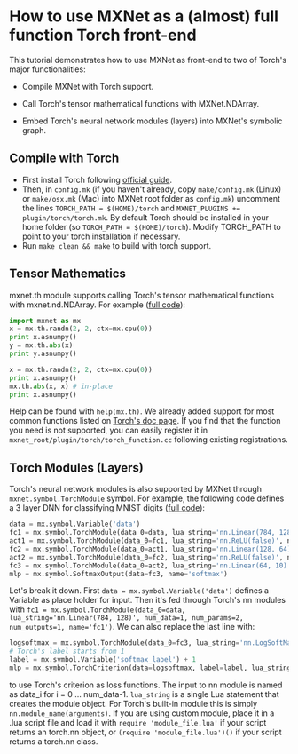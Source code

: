 # How to use MXNet as a (almost) full function Torch front-end

This tutorial demonstrates how to use MXNet as front-end to two of Torch's major functionalities:

* Compile MXNet with Torch support.

* Call Torch's tensor mathematical functions with MXNet.NDArray.

* Embed Torch's neural network modules (layers) into MXNet's symbolic graph.

## Compile with Torch
* First install Torch following [official guide](http://torch.ch/docs/getting-started.html).
* Then, in `config.mk` (if you haven't already, copy `make/config.mk` (Linux) or `make/osx.mk` (Mac) into MXNet root folder as `config.mk`) uncomment the lines `TORCH_PATH = $(HOME)/torch` and `MXNET_PLUGINS += plugin/torch/torch.mk`. By default Torch should be installed in your home folder (so `TORCH_PATH = $(HOME)/torch`). Modify TORCH_PATH to point to your torch installation if necessary. 
* Run `make clean && make` to build with torch support.

## Tensor Mathematics
mxnet.th module supports calling Torch's tensor mathematical functions with mxnet.nd.NDArray. For example ([full code](https://github.com/dmlc/mxnet/blob/master/example/torch/torch_function.py)):
```Python
import mxnet as mx
x = mx.th.randn(2, 2, ctx=mx.cpu(0))
print x.asnumpy()
y = mx.th.abs(x)
print y.asnumpy()

x = mx.th.randn(2, 2, ctx=mx.cpu(0))
print x.asnumpy()
mx.th.abs(x, x) # in-place
print x.asnumpy()
```
Help can be found with `help(mx.th)`. 
We already added support for most common functions listed on [Torch's doc page](https://github.com/torch/torch7/blob/master/doc/maths.md). 
If you find that the function you need is not supported, you can easily register it in `mxnet_root/plugin/torch/torch_function.cc` following existing registrations.

## Torch Modules (Layers)
Torch's neural network modules is also supported by MXNet through `mxnet.symbol.TorchModule` symbol.
For example, the following code defines a 3 layer DNN for classifying MNIST digits ([full code](https://github.com/dmlc/mxnet/blob/master/example/torch/torch_module.py)):
```Python
data = mx.symbol.Variable('data')
fc1 = mx.symbol.TorchModule(data_0=data, lua_string='nn.Linear(784, 128)', num_data=1, num_params=2, num_outputs=1, name='fc1')
act1 = mx.symbol.TorchModule(data_0=fc1, lua_string='nn.ReLU(false)', num_data=1, num_params=0, num_outputs=1, name='relu1')
fc2 = mx.symbol.TorchModule(data_0=act1, lua_string='nn.Linear(128, 64)', num_data=1, num_params=2, num_outputs=1, name='fc2')
act2 = mx.symbol.TorchModule(data_0=fc2, lua_string='nn.ReLU(false)', num_data=1, num_params=0, num_outputs=1, name='relu2')
fc3 = mx.symbol.TorchModule(data_0=act2, lua_string='nn.Linear(64, 10)', num_data=1, num_params=2, num_outputs=1, name='fc3')
mlp = mx.symbol.SoftmaxOutput(data=fc3, name='softmax')
```
Let's break it down. First `data = mx.symbol.Variable('data')` defines a Variable as place holder for input.
Then it's fed through Torch's nn modules with `fc1 = mx.symbol.TorchModule(data_0=data, lua_string='nn.Linear(784, 128)', num_data=1, num_params=2, num_outputs=1, name='fc1')`.
We can also replace the last line with:
```Python
logsoftmax = mx.symbol.TorchModule(data_0=fc3, lua_string='nn.LogSoftMax()', num_data=1, num_params=0, num_outputs=1, name='logsoftmax')
# Torch's label starts from 1
label = mx.symbol.Variable('softmax_label') + 1
mlp = mx.symbol.TorchCriterion(data=logsoftmax, label=label, lua_string='nn.ClassNLLCriterion()', name='softmax')
```
to use Torch's criterion as loss functions.
The input to nn module is named as data_i for i = 0 ... num_data-1. `lua_string` is a single Lua statement that creates the module object.
For Torch's built-in module this is simply `nn.module_name(arguments)`.
If you are using custom module, place it in a .lua script file and load it with `require 'module_file.lua'` if your script returns an torch.nn object, or `(require 'module_file.lua')()` if your script returns a torch.nn class.

